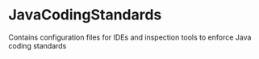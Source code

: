 # JavaCodingStandards
Contains configuration files for IDEs and inspection tools to enforce Java coding standards
